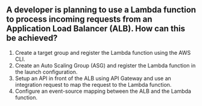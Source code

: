 ## A developer is planning to use a Lambda function to process incoming requests from an Application Load Balancer (ALB). How can this be achieved?
1. Create a target group and register the Lambda function using the AWS CLI.
2. Create an Auto Scaling Group (ASG) and register the Lambda function in the launch configuration.
3. Setup an API in front of the ALB using API Gateway and use an integration request to map the request to the Lambda function.
4. Configure an event-source mapping between the ALB and the Lambda function.
